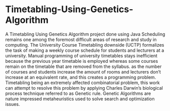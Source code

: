 # Timetabling-Using-Genetics-Algorithm
A Timetabling Using Genetics Algorithm project done using Java 
Scheduling remains one among the foremost difficult areas of research and study in computing. The University Course Timetabling downside (UCTP) formalizes the task of making a weekly course schedule for students and lecturers at a university. Manual programming of university timetables stays inefficient because the previous year timetable is employed whereas some courses remain on the timetable that are removed from the syllabus. as the number of courses and students increase the amount of rooms and lecturers don’t increase at an equivalent rate, and this creates a programming problem. Timetabling being an extremely affected combinatorial problem, this work can attempt to resolve this problem by applying Charles Darwin’s biological process technique referred to as Genetic rule. Genetic Algorithms are nature impressed metaheuristics used to solve search and optimization issues.
